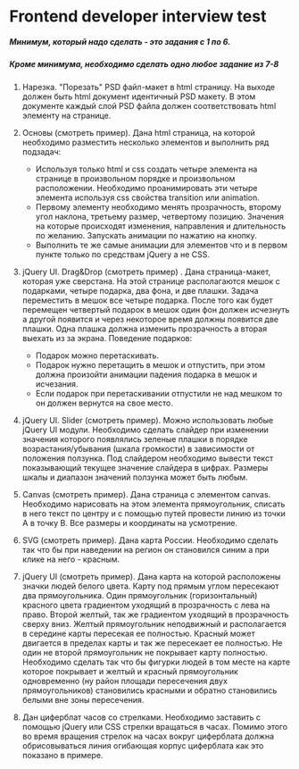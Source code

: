 # Frontend developer interview test
##### Минимум, который надо сделать - это задания с 1 по 6.
##### Кроме минимума, необходимо сделать одно любое задание из 7-8
1. Нарезка. "Порезать" PSD файл-макет в html страницу. На выходе должен быть html документ идентичный PSD макету. В этом документе каждый слой PSD файла должен соответствовать html элементу на странице.
  
2. Основы (смотреть пример). Дана html страница, на которой необходимо разместить несколько элементов и выполнить ряд подзадач: 
    * Используя только html и css создать четыре элемента на странице в произвольном порядке и произвольном расположении. Необходимо проанимировать эти четыре элемента используя css свойства transition или animation. 
    * Первому элементу необходимо менять прозрачность, второму угол наклона, третьему размер, четвертому позицию. Значения на которые происходят изменения, направления и длительность по желанию. Запускать анимации по нажатию на кнопку. 
    * Выполнить те же самые анимации для элементов что и в первом пункте только по средствам jQuery а не CSS. 
3. jQuery UI. Drag&Drop (смотреть пример) . Дана страница-макет, которая уже сверстана. На этой странице располагаются мешок с подарками, четыре подарка, два фона, и две плашки. Задача переместить в мешок все четыре подарка. После того как будет перемещен четвертый подарок в мешок один фон должен исчезнуть а другой появится и через некоторое время должны появится две плашки. Одна плашка должна изменить прозрачность а вторая выехать из за экрана. Поведение подарков: 
    * Подарок можно перетаскивать. 
    * Подарок нужно перетащить в мешок и отпустить, при этом должна произойти анимации падения подарка в мешок и исчезания. 
    * Если подарок при перетаскивании отпустили не над мешком то он должен вернутся на свое место.
4. jQuery UI. Slider (смотреть пример). Можно использовать любые jQuery UI модули. Необходимо сделать слайдер при изменении значения которого появлялись зеленые плашки в порядке возрастания/убывания (шкала громкости) в зависимости от положения ползунка. Под слайдером необходимо вывести текст показывающий текущее значение слайдера в цифрах. Размеры шкалы и диапазон значений ползунка может быть любым. 
5. Canvas (смотреть пример). Дана страница с элементом canvas. Необходимо нарисовать на этом элемента прямоугольник, списать в него текст по центру и с помощью путей провести линию из точки A в точку B. Все размеры и координаты на усмотрение.
6. SVG (смотреть пример). Дана карта России. Необходимо сделать так что бы при наведении на регион он становился синим а при клике на него - красным. 
7. jQuery UI (смотреть пример). Дана карта на которой расположены значки людей белого цвета. Карту под прямым углом пересекают два прямоугольника. Один прямоугольник (горизонтальный) красного цвета градиентом уходящий в прозрачность с лева на право. Второй желтый, так же градиентом уходящий в прозрачность сверху вниз. Желтый прямоугольник неподвижный и располагается в середине карты пересекая ее полностью. Красный может двигается в пределах карты и так же пересекает ее полностью. Не один не второй прямоугольник не покрывает карту полностью. Необходимо сделать так что бы фигурки людей в том месте на карте которое покрывает и желтый и красный прямоугольник одновременно (ну район площади пересечения двух прямоугольников) становились красными и обратно становились белыми вне зоны пересечения. 
8. Дан циферблат часов со стрелками. Необходимо заставить с помощью jQuery или CSS стрелки вращаться в часах. Помимо этого во время вращения стрелок на часах вокруг циферблата должна обрисовываться линия огибающая корпус циферблата как это показано в примере.
